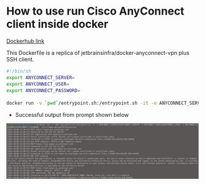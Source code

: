 # How to use run Cisco AnyConnect client inside docker


[Dockerhub link](https://hub.docker.com/repository/docker/george7522/anyconnect)

This Dockerfile is a replica of jetbrainsinfra/docker-anyconnect-vpn plus SSH client.

```bash
#!/bin/sh
export ANYCONNECT_SERVER=
export ANYCONNECT_USER=
export ANYCONNECT_PASSWORD=

docker run -v `pwd`/entrypoint.sh:/entrypoint.sh -it -e ANYCONNECT_SERVER=${ANYCONNECT_SERVER} -e ANYCONNECT_USER=${ANYCONNECT_USER} -e ANYCONNECT_PASSWORD=${ANYCONNECT_PASSWORD} --privileged george7522/anyconnect

```

- Successful output from prompt shown below 

![](2021-10-06-14-04-21.png)